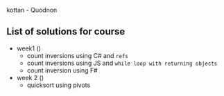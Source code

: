  kottan - Quodnon
## List of solutions for course

- week1 ()
    - count inversions using C# and `refs`
    - count inversions using JS and `while loop with returning objects`
    - count inversion using F# 
- week 2 ()
    - quicksort using pivots
